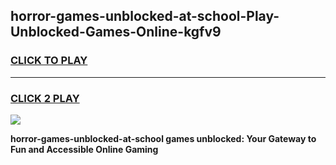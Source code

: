 
## horror-games-unblocked-at-school-Play-Unblocked-Games-Online-kgfv9
<h3>
<a href="https://premium76.site?title=horror-games-unblocked-at-school&ref=25A">CLICK TO PLAY</a></h3>
<hr>

<h3>
<a href="https://premium76.site?title=horror-games-unblocked-at-school&ref=25A">CLICK 2 PLAY</a>
  
</h3>

<a href="https://premium76.site?title=horror-games-unblocked-at-school&ref=25A"><img src="https://clearcache.store/games.png"></a>


**horror-games-unblocked-at-school games unblocked: Your Gateway to Fun and Accessible Online Gaming**
